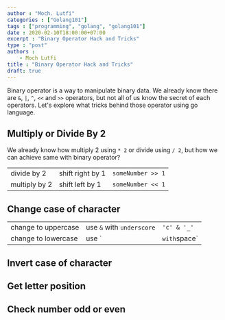 ```yaml
---
author : "Moch. Lutfi"
categories : ["Golang101"]
tags : ["programming", "golang", "golang101"]
date : 2020-02-10T18:00:00+07:00
excerpt : "Binary Operator Hack and Tricks"
type : "post"
authors : 
    - Moch Lutfi
title : "Binary Operator Hack and Tricks"
draft: true
---
```


Binary operator is a way to manipulate binary data. We already know there are `&`, `|`, `^`, `<<` and `>>` operators, but not all of us know the secret of each operators. Let's explore what tricks behind those operator using go language.

## Multiply or Divide By 2

We already know how multiply 2 using `* 2` or divide using `/ 2`, but how we can achieve same with binary operator? 

|          |       |             |
|----------|-------|------------|
| divide by 2 | shift right by 1|`someNumber >> 1` |
| multiply by 2 | shift left by 1 | `someNumber << 1` |

## Change case of character

|          |       |             |
|----------|-------|-------------|
| change to uppercase | use `&` with `underscore` |`'c' & '_'` |
| change to lowercase | use `|` with `space`  |`'A' | ' '` |

## Invert case of character

## Get letter position

## Check number odd or even

